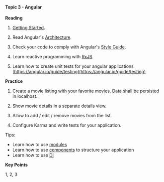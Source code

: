 <h4 id="topic3">Topic 3 - Angular</h4>

**Reading**

1. [Getting Started](https://angular.io/guide/quickstart).

2. Read Angular's [Architecture](https://angular.io/guide/architecture).

3. Check your code to comply with Angular's [Style Guide](https://angular.io/guide/styleguide).

4. Learn reactive programming with [RxJS](https://angular.io/guide/rx-library)

5. Learn how to create unit tests for your angular applications [https://angular.io/guide/testing](https://angular.io/guide/testing)

**Practice**

1. Create a movie listing with your favorite movies. Data shall be persisted in localhost.

2. Show movie details in a separate details view.

3. Allow to add / edit / remove movies from the list.

4. Configure Karma and write tests for your application.

Tips:
* Learn how to use [modules](https://angular.io/guide/architecture-modules)
* Learn how to use [components](https://angular.io/guide/architecture-components) to structure your application
* Learn how to use [DI](https://angular.io/guide/architecture-services)

**Key Points**

1, 2, 3
